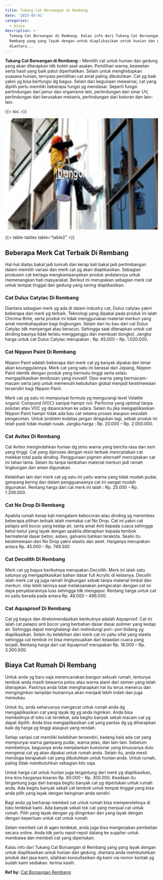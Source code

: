 ```yaml
---
title: Tukang Cat Boroangan di Rembang
date: '2025-05-01'
categories:
  - biaya
description: >-
  Tukang Cat Boroangan di Rembang. Kalau info dari Tukang Cat Boroangan di
  Rembang yang yang layak dengan untuk diaplikasikan untuk hunian dan gedung.
  diantara...
---
```


**Tukang Cat Boroangan di Rembang** – Memilih cat untuk hunian dan gedung yang akan diterapkan tdk boleh asal-asalan. Pemilihan warna, keawetan serta hasil yang baik patut diperhatikan. Selain untuk menghidupkan suasana hunian, ternyata pemilihan cat amat paling dibutuhkan. Cat yg baik yakni yg bisa berfungsi dg bagus. Selain dari kegunaan mewarnai, cat yang dipilih perlu memiliki beberapa fungsi yg mendasar. Seperti fungsi perlindungan dari jamur dan organisme lain, perlindungan dari sinar UV, perlindungan dari kerusakan mekanis, perlindungan dari kotoran dan lain-lain.

{{< toc >}}

![Tukang Cat Boroangan di Rembang](/images/jasa-cat-murah09.png)

{{< table-tables table="table2" >}}

## Beberapa Merk Cat Terbaik Di Rembang

Hal-hal diatas bakal jadi lumrah dan kerap kali bakal jadi pertimbangan dalam memilih variasi dan merk cat yg akan diaplikasikan. Sebagian produsen cat berlaga mengkampanyekan produk andalannya untuk memenangkan hati masyarakat. Berikut ini merupakan sebagian merk cat untuk tempat tinggal dan gedung yang sering diaplikasikan:

### Cat Dulux Catylac Di Rembang

Diantara sebagian merk yg ada di dalam industry cat, Dulux catylax yakni beberapa dari merk yg terbaik. Teknologi yang dipakai pada produk ini ialah Chroma-Brite, serta produk ini tidak menggunakan material merkuri yang amat membahayakan bagi lingkungan. Selain dari itu bau dari cat Dulux Catylac tdk menyengat atau beracun. Sehingga saat diterapkan untuk cat dinding baunya tidak terlalu mengganggu dan membuat dongkol. Jangka harga untuk cat Dulux Catylac merupakan : Rp. 45.000 – Rp. 1.020.000.

### Cat Nippon Paint Di Rembang

Nippon Paint adalah beberapa dari merk cat yg banyak dipakai dan tenar akan keunggulannya. Merk cat yang satu ini berasal dari Jepang, Nippon Paint identik dengan produk yang bermutu tinggi serta selalu mengaplikasikan terobosan yang inovatif. Opsi warna yang bermacam-macam serta janji untuk memenuhi kebutuhan global menjadi keistimewaan tersendiri bagi Nippon Paint.

Merk cat yg satu ini mempunyai formula yg mengurangi level Volatile organic Compund (VOC) sampai hampir nol. Performa yang optimal tanpa polutan atau VOC yg dipancarkan ke udara. Selain itu jika mengaplikasikan Nippon Paint hampir tidak ada bau cat selama proses ataupun sesudah pengecetan. Untuk problem kulaitas jangan diragukan lagi, sebab produk ini telah pasti tidak mudah rusak. Jangka harga : Rp. 20.000 – Rp. 2.000.000.

### Cat Avitex Di Rembang

Cat Avitex mengindahkan hunian dg jenis warna yang bercita rasa dan seni yang tinggi. Cat yang diproses dengan resin terbaik menciptakan cat melekat total pada dinding. Penggunaan pigmen alternatif menciptakan cat ini tahan lama. Selain itu tanpa tambahan material merkuri jadi ramah lingkungan dan aman digunakan.

Kelebihan lain dari merk cat yg satu ini yaitu warna yang tidak mudah pudar, gampang kering dan dalam pengguanaanya cat ini sangat mudah digunakan. Rentang harga dari cat merk ini ialah : Rp. 25.000 – Rp. 1.206.000.

### Cat No Drop Di Rembang

Apabila rumah kerap kali mengalami kebocoran atau dinding yg merembes beberapa pilihan terbaik ialah memakai cat No Drop. Cat ini yakni cat pelapis anti bocor yang kedap air, serta amat Anti kepada cuaca sehingga betul-betul yang layak dengan apabila diterapkan kepada tembok bermaterial dasar beton, asbes, galvanis bahkan terakota. Sealin itu keistimewaan dari No Drop yakni elastis dan awet. Harganya merupakan antara Rp. 45.000 – Rp. 749.500

### Cat Decolith Di Rembang

Merk cat yg bagus berikutnya merupakan Decolith. Merk ini ialah satu satunya yg mengaplikasikan bahan dasar full Acrylic di kelasnya. Decolih ialah merk cat yg juga ramah lingkungan sebab tanpa material timbal dan merkuri. nilai lebih lainnya saat melaksanakan pengecatan dengan cat ini daya penyebarannya luas sehingga tdk mengapur. Rentang harga untuk cat ini yaitu berada pada antara Rp. 48.000 – 496.000.

### Cat Aquaproof Di Rembang

Cat yg bagus dan direkomendasikan berikutnya adalah Aquaproof. Cat ini ialah cat pelapis anti bocor yang berbahan dasar dasar polimer yang kedap air. Sehingga dapat menghalangi dan melindungi pori- pori bidang yg diaplikasikan. Selain itu kelebihan dari merk cat ini yaitu sifat yang elastis sehingga cat tembok ini bisa menyesuaikan dari keaadan cuaca yang terjadi. Bentang harga dari cat Aquaproof merupakan Rp. 18.000 – Rp. 3.300.000.

## Biaya Cat Rumah Di Rembang

Untuk anda yg baru saja merencanakan bangun sebuah rumah, tentunya tembok anda masih bewarna polos atau warna alami dari semen yang telah diterapkan. Pastinya anda tidak mengharapkan hal itu terus menerus dan menginginkan tampilan huniannya akan menjadi lebih indah dan juga memukau.

Untuk itu, anda seharusnya mengecat untuk rumah anda dg mengaplikasikan cat yang layak dg yg anda inginkan. Anda bisa membelinya di toko cat terdekat, ada begitu banyak sekali macam cat yg dapat dipilih. Anda bisa mengaplikasikan cat yang pantas dg yg diharapkan baik dg harga yg tinggi ataupun yang rendah.

Setiap variasi cat memiliki kelebihan tersendiri, kadang kala ada cat yang mempunyai warna gampang pudar, warna jelas, dan lain-lain. Sebelum membelinya, bagusnya anda menjalankan kuesioner yang khususnya dulu mengenai cat yg akan dipakai untuk rumah anda. Selain itu, anda mesti menduga berapakah cat yang dibutuhkan untuk hunian anda. Untuk rumah, paling tidak membutuhkan sebagian kilo saja.

Untuk harga cat untuk hunian juga tergantung dari merk yg diaplikasikan, kira-kira harganya kisaran Rp. 80.000 – Rp. 300.000. Keadaan itu tergantung juga dari barapa begitu banyak cat yg diperlukan untuk rumah anda. Ada begitu banyak sekali cat tembok untuk tempat tinggal yang bisa anda pilih yang layak dengan keinginan anda sendiri.

Bagi anda yg berharap membeli cat untuk rumah bisa memperolehnya di toko terdekat kami. Ada banyak sekali tok cat yang menjual cat untuk rumah. Pilih yang layak dengan yg diinginkan dan yang layak dengan dengan keperluan untuk cat untuk rumah.

Selain membeli cat di agen terdekat, anda juga bisa mengerjakan pembelian secara online. Anda tdk perlu repot-repot datang ke supplier untuk membawa dan membeli cat yang diperlukan.

Kalau info dari Tukang Cat Boroangan di Rembang yang yang layak dengan untuk diaplikasikan untuk hunian dan gedung. diantara anda membutuhkan produk dan jasa kami, silahkan konsultasikan dg kami via nomor kontak yg sudah kami sediakan. terima kasih.

**Ref by:** [Cat Boroangan Rembang](https://id.wikipedia.org/wiki/Cat)
